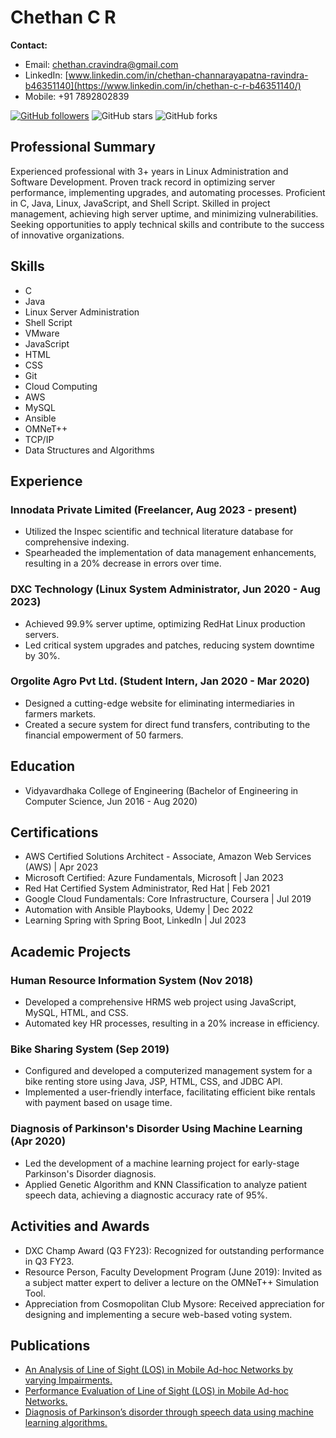 # Chethan C R

**Contact:**
- Email: [chethan.cravindra@gmail.com](mailto:chethan.cravindra@gmail.com)
- LinkedIn: [www.linkedin.com/in/chethan-channarayapatna-ravindra-b46351140](https://www.linkedin.com/in/chethan-c-r-b46351140/)
- Mobile: +91 7892802839

[![GitHub followers](https://img.shields.io/github/followers/Chethanravindra09?style=social)](https://github.com/Chethanravindra09)
![GitHub stars](https://img.shields.io/github/stars/Chethanravindra09/Resume?style=social)
![GitHub forks](https://img.shields.io/github/forks/Chethanravindra09/Resume?style=social)

## Professional Summary
Experienced professional with 3+ years in Linux Administration and Software Development. Proven track record in optimizing server performance, implementing upgrades, and automating processes. Proficient in C, Java, Linux, JavaScript, and Shell Script. Skilled in project management, achieving high server uptime, and minimizing vulnerabilities. Seeking opportunities to apply technical skills and contribute to the success of innovative organizations.

## Skills
- C
- Java
- Linux Server Administration
- Shell Script
- VMware
- JavaScript
- HTML
- CSS
- Git
- Cloud Computing
- AWS
- MySQL
- Ansible
- OMNeT++
- TCP/IP
- Data Structures and Algorithms

## Experience
### Innodata Private Limited (Freelancer, Aug 2023 - present)
- Utilized the Inspec scientific and technical literature database for comprehensive indexing.
- Spearheaded the implementation of data management enhancements, resulting in a 20% decrease in errors over time.

### DXC Technology (Linux System Administrator, Jun 2020 - Aug 2023)
- Achieved 99.9% server uptime, optimizing RedHat Linux production servers.
- Led critical system upgrades and patches, reducing system downtime by 30%.

### Orgolite Agro Pvt Ltd. (Student Intern, Jan 2020 - Mar 2020)
- Designed a cutting-edge website for eliminating intermediaries in farmers markets.
- Created a secure system for direct fund transfers, contributing to the financial empowerment of 50 farmers.

## Education
- Vidyavardhaka College of Engineering (Bachelor of Engineering in Computer Science, Jun 2016 - Aug 2020)

## Certifications
- AWS Certified Solutions Architect - Associate, Amazon Web Services (AWS) | Apr 2023
- Microsoft Certified: Azure Fundamentals, Microsoft | Jan 2023
- Red Hat Certified System Administrator, Red Hat | Feb 2021
- Google Cloud Fundamentals: Core Infrastructure, Coursera | Jul 2019
- Automation with Ansible Playbooks, Udemy | Dec 2022
- Learning Spring with Spring Boot, LinkedIn | Jul 2023

## Academic Projects
### Human Resource Information System (Nov 2018)
- Developed a comprehensive HRMS web project using JavaScript, MySQL, HTML, and CSS.
- Automated key HR processes, resulting in a 20% increase in efficiency.

### Bike Sharing System (Sep 2019)
- Configured and developed a computerized management system for a bike renting store using Java, JSP, HTML, CSS, and JDBC API.
- Implemented a user-friendly interface, facilitating efficient bike rentals with payment based on usage time.

### Diagnosis of Parkinson's Disorder Using Machine Learning (Apr 2020)
- Led the development of a machine learning project for early-stage Parkinson's Disorder diagnosis.
- Applied Genetic Algorithm and KNN Classification to analyze patient speech data, achieving a diagnostic accuracy rate of 95%.

## Activities and Awards
- DXC Champ Award (Q3 FY23): Recognized for outstanding performance in Q3 FY23.
- Resource Person, Faculty Development Program (June 2019): Invited as a subject matter expert to deliver a lecture on the OMNeT++ Simulation Tool.
- Appreciation from Cosmopolitan Club Mysore: Received appreciation for designing and implementing a secure web-based voting system.

## Publications
- [An Analysis of Line of Sight (LOS) in Mobile Ad-hoc Networks by varying Impairments.](https://ieeexplore.ieee.org/abstract/document/8944761)
- [Performance Evaluation of Line of Sight (LOS) in Mobile Ad-hoc Networks.](https://link.springer.com/chapter/10.1007/978-981-15-3215-3_12)
- [Diagnosis of Parkinson’s disorder through speech data using machine learning algorithms.](https://www.ijitee.org/portfolio-item/C8060019320/)

